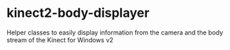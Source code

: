 kinect2-body-displayer
======================

Helper classes to easily display information from the camera and the body stream of the Kinect for Windows v2
